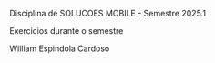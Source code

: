Disciplina de SOLUCOES MOBILE - Semestre 2025.1

Exercicios durante o semestre

William Espindola Cardoso